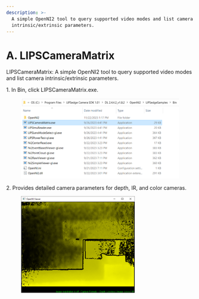 ```yaml
---
description: >-
  A simple OpenNI2 tool to query supported video modes and list camera
  intrinsic/extrinsic parameters.
---
```


# A. LIPSCameraMatrix

LIPSCameraMatrix: A simple OpenNI2 tool to query supported video modes and list camera intrinsic/extrinsic parameters.

&#x20;

1\.     In Bin, click LIPSCameraMatrix.exe.
<figure><img src="../../.gitbook/assets/image (31).png" alt=""><figcaption></figcaption></figure>

2\.     Provides detailed camera parameters for depth, IR, and color cameras.
<figure><img src="../../.gitbook/assets/image (32).png" alt=""><figcaption></figcaption></figure>